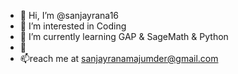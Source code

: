 - 👋 Hi, I’m @sanjayrana16
- 👀 I’m interested in Coding
- 🌱 I’m currently learning GAP & SageMath & Python
- 💞
- 📫reach me at sanjayranamajumder@gmail.com

<!---
sanjayrana16/sanjayrana16 is a ✨ special ✨ repository because its `README.md` (this file) appears on your GitHub profile.
You can click the Preview link to take a look at your changes.
--->
